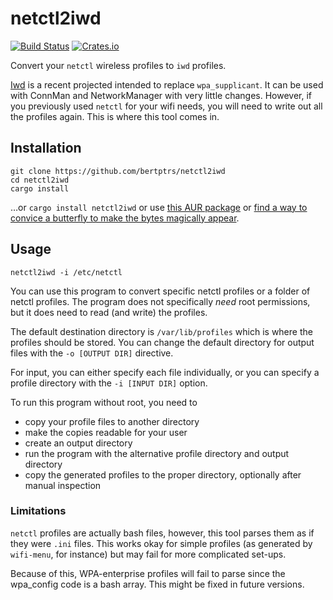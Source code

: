 # netctl2iwd

[![Build Status](https://travis-ci.org/bertptrs/netctl2iwd.svg?branch=master)](https://travis-ci.org/bertptrs/netctl2iwd) [![Crates.io](https://img.shields.io/crates/v/netctl2iwd.svg)](https://crates.io/crates/netctl2iwd)

Convert your `netctl` wireless profiles to `iwd` profiles.

[Iwd](https://iwd.wiki.kernel.org/) is a recent projected intended to replace `wpa_supplicant`. It can be used with
ConnMan and NetworkManager with very little changes. However, if you previously used `netctl` for your wifi needs, you
will need to write out all the profiles again. This is where this tool comes in.

## Installation

```
git clone https://github.com/bertptrs/netctl2iwd
cd netctl2iwd
cargo install
```

…or `cargo install netctl2iwd` or use [this AUR package](https://aur.archlinux.org/packages/netctl2iwd/) or [find a way to convice a butterfly to make the bytes magically appear](https://xkcd.com/378/).

## Usage

```
netctl2iwd -i /etc/netctl
```

You can use this program to convert specific netctl profiles or a folder of netctl profiles. The program does not
specifically _need_ root permissions, but it does need to read (and write) the profiles.

The default destination directory is `/var/lib/profiles` which is where the profiles should be stored. You can change
the default directory for output files with the `-o [OUTPUT DIR]` directive.

For input, you can either specify each file individually, or you can specify a profile directory with the
`-i [INPUT DIR]` option.

To run this program without root, you need to

- copy your profile files to another directory
- make the copies readable for your user
- create an output directory
- run the program with the alternative profile directory and output directory
- copy the generated profiles to the proper directory, optionally after manual inspection

### Limitations

`netctl` profiles are actually bash files, however, this tool parses them as if they were `.ini` files. This works okay
for simple profiles (as generated by `wifi-menu`, for instance) but may fail for more complicated set-ups.

Because of this, WPA-enterprise profiles will fail to parse since the wpa_config code is a bash array. This might be
fixed in future versions.
